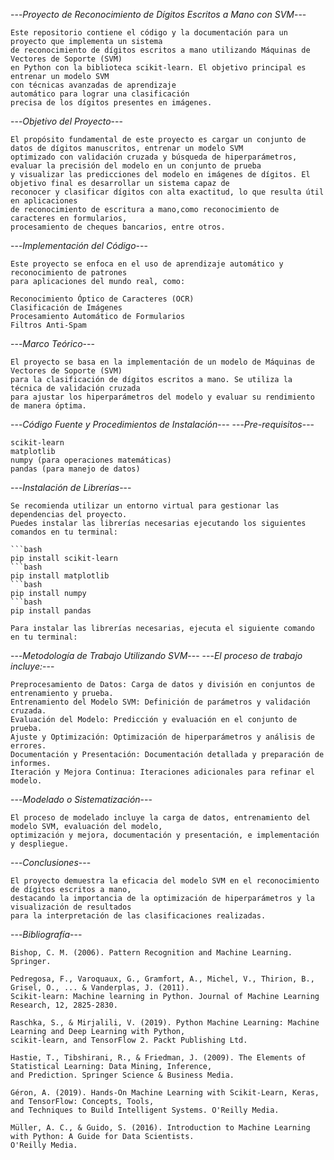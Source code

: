 
---*Proyecto de Reconocimiento de Dígitos Escritos a Mano con SVM*---

    Este repositorio contiene el código y la documentación para un proyecto que implementa un sistema 
    de reconocimiento de dígitos escritos a mano utilizando Máquinas de Vectores de Soporte (SVM) 
    en Python con la biblioteca scikit-learn. El objetivo principal es entrenar un modelo SVM 
    con técnicas avanzadas de aprendizaje 
    automático para lograr una clasificación 
    precisa de los dígitos presentes en imágenes.

---*Objetivo del Proyecto*---

    El propósito fundamental de este proyecto es cargar un conjunto de datos de dígitos manuscritos, entrenar un modelo SVM 
    optimizado con validación cruzada y búsqueda de hiperparámetros, evaluar la precisión del modelo en un conjunto de prueba 
    y visualizar las predicciones del modelo en imágenes de dígitos. El objetivo final es desarrollar un sistema capaz de 
    reconocer y clasificar dígitos con alta exactitud, lo que resulta útil en aplicaciones 
    de reconocimiento de escritura a mano,como reconocimiento de caracteres en formularios, 
    procesamiento de cheques bancarios, entre otros.

---*Implementación del Código*---

    Este proyecto se enfoca en el uso de aprendizaje automático y reconocimiento de patrones 
    para aplicaciones del mundo real, como:

    Reconocimiento Óptico de Caracteres (OCR)
    Clasificación de Imágenes
    Procesamiento Automático de Formularios
    Filtros Anti-Spam

---*Marco Teórico*---

    El proyecto se basa en la implementación de un modelo de Máquinas de Vectores de Soporte (SVM) 
    para la clasificación de dígitos escritos a mano. Se utiliza la técnica de validación cruzada 
    para ajustar los hiperparámetros del modelo y evaluar su rendimiento de manera óptima.

---*Código Fuente y Procedimientos de Instalación*---
---*Pre-requisitos*---

    scikit-learn
    matplotlib
    numpy (para operaciones matemáticas)
    pandas (para manejo de datos)

---*Instalación de Librerías*---

    Se recomienda utilizar un entorno virtual para gestionar las dependencias del proyecto. 
    Puedes instalar las librerías necesarias ejecutando los siguientes comandos en tu terminal:
    
    ```bash
    pip install scikit-learn
    ```bash
    pip install matplotlib
    ```bash
    pip install numpy
    ```bash
    pip install pandas

    Para instalar las librerías necesarias, ejecuta el siguiente comando en tu terminal:


---*Metodología de Trabajo Utilizando SVM*---
---*El proceso de trabajo incluye:*---

    Preprocesamiento de Datos: Carga de datos y división en conjuntos de entrenamiento y prueba.
    Entrenamiento del Modelo SVM: Definición de parámetros y validación cruzada.
    Evaluación del Modelo: Predicción y evaluación en el conjunto de prueba.
    Ajuste y Optimización: Optimización de hiperparámetros y análisis de errores.
    Documentación y Presentación: Documentación detallada y preparación de informes.
    Iteración y Mejora Continua: Iteraciones adicionales para refinar el modelo.

---*Modelado o Sistematización*---

    El proceso de modelado incluye la carga de datos, entrenamiento del modelo SVM, evaluación del modelo, 
    optimización y mejora, documentación y presentación, e implementación y despliegue.

---*Conclusiones*---

    El proyecto demuestra la eficacia del modelo SVM en el reconocimiento de dígitos escritos a mano, 
    destacando la importancia de la optimización de hiperparámetros y la visualización de resultados 
    para la interpretación de las clasificaciones realizadas.

---*Bibliografía*---

    Bishop, C. M. (2006). Pattern Recognition and Machine Learning. Springer.

    Pedregosa, F., Varoquaux, G., Gramfort, A., Michel, V., Thirion, B., Grisel, O., ... & Vanderplas, J. (2011). 
    Scikit-learn: Machine learning in Python. Journal of Machine Learning Research, 12, 2825-2830.

    Raschka, S., & Mirjalili, V. (2019). Python Machine Learning: Machine Learning and Deep Learning with Python, 
    scikit-learn, and TensorFlow 2. Packt Publishing Ltd.

    Hastie, T., Tibshirani, R., & Friedman, J. (2009). The Elements of Statistical Learning: Data Mining, Inference, 
    and Prediction. Springer Science & Business Media.

    Géron, A. (2019). Hands-On Machine Learning with Scikit-Learn, Keras, and TensorFlow: Concepts, Tools, 
    and Techniques to Build Intelligent Systems. O'Reilly Media.

    Müller, A. C., & Guido, S. (2016). Introduction to Machine Learning with Python: A Guide for Data Scientists. 
    O'Reilly Media.